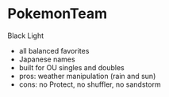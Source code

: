 PokemonTeam
===========
Black Light
- all balanced favorites
- Japanese names
- built for OU singles and doubles
- pros: weather manipulation (rain and sun)
- cons: no Protect, no shuffler, no sandstorm
